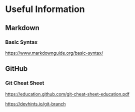 # Useful Information

## Markdown
### Basic Syntax

https://www.markdownguide.org/basic-syntax/

## GitHub
### Git Cheat Sheet

https://education.github.com/git-cheat-sheet-education.pdf

https://devhints.io/git-branch